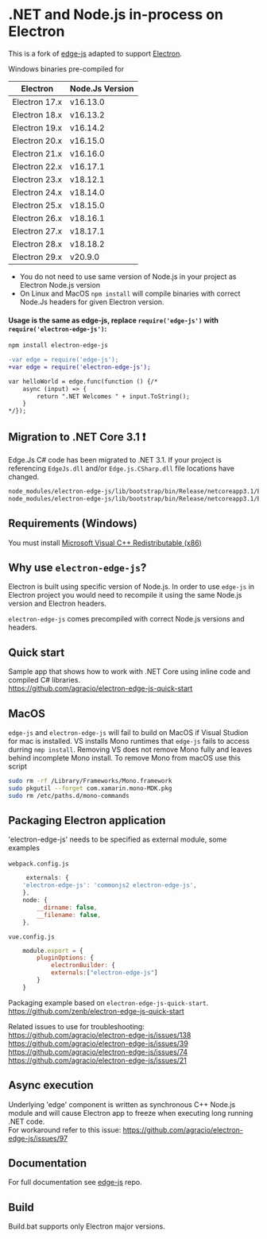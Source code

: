 # .NET and Node.js in-process on Electron

This is a fork of [edge-js](https://github.com/agracio/edge-js) adapted to support [Electron](https://github.com/electron/electron/).

Windows binaries pre-compiled for 

| Electron      | Node.Js Version  |
| ------------- | ---------------- |
| Electron 17.x | v16.13.0         |
| Electron 18.x | v16.13.2         |
| Electron 19.x | v16.14.2         |
| Electron 20.x | v16.15.0         |
| Electron 21.x | v16.16.0         |
| Electron 22.x | v16.17.1         |
| Electron 23.x | v18.12.1         |
| Electron 24.x | v18.14.0         |
| Electron 25.x | v18.15.0         |
| Electron 26.x | v18.16.1         |
| Electron 27.x | v18.17.1         |
| Electron 28.x | v18.18.2         |
| Electron 29.x | v20.9.0          |

- You do not need to use same version of Node.js in your project as Electron Node.js version
- On Linux and MacOS `npm install` will compile binaries with correct Node.Js headers for given Electron version.

#### Usage is the same as edge-js, replace `require('edge-js')` with `require('electron-edge-js')`:

```bash
npm install electron-edge-js
```

```diff
-var edge = require('edge-js');
+var edge = require('electron-edge-js');

var helloWorld = edge.func(function () {/*
    async (input) => {
        return ".NET Welcomes " + input.ToString();
    }
*/});
```
## Migration to .NET Core 3.1 :exclamation: 

Edge.Js C# code has been migrated to .NET 3.1. If your project is referencing `EdgeJs.dll` and/or `Edge.js.CSharp.dll` file locations have changed.

```bash
node_modules/electron-edge-js/lib/bootstrap/bin/Release/netcoreapp3.1/EdgeJs.dll
node_modules/electron-edge-js/lib/bootstrap/bin/Release/netcoreapp3.1/Edge.js.CSharp.dll
```

## Requirements (Windows)

You must install [Microsoft Visual C++ Redistributable (x86)](https://www.microsoft.com/en-us/download/details.aspx?id=52685)

## Why use `electron-edge-js`?

Electron is built using specific version of Node.js. In order to use `edge-js` in Electron project you would need to recompile it using the same Node.js version and Electron headers.

`electron-edge-js` comes precompiled with correct Node.js versions and headers.

## Quick start

Sample app that shows how to work with .NET Core using inline code and compiled C# libraries.  
https://github.com/agracio/electron-edge-js-quick-start

## MacOS

`edge-js` and `electron-edge-js` will fail to build on MacOS if Visual Studion for mac is installed.
VS installs Mono runtimes that `edge-js` fails to access durring `nmp install`. 
Removing VS does not remove Mono fully and leaves behind incomplete Mono install.
To remove Mono from macOS use this script

```bash
sudo rm -rf /Library/Frameworks/Mono.framework
sudo pkgutil --forget com.xamarin.mono-MDK.pkg
sudo rm /etc/paths.d/mono-commands
```

## Packaging Electron application

'electron-edge-js' needs to be specified as external module, some examples<br/>  
``webpack.config.js ``
```js
     externals: {
    'electron-edge-js': 'commonjs2 electron-edge-js',
    },
    node: {
        __dirname: false,
        __filename: false,
    },
```  
``vue.config.js``
```js
    module.export = {
        pluginOptions: {
            electronBuilder: {
            externals:["electron-edge-js"]
        }
    }
```  
Packaging example based on `electron-edge-js-quick-start`.  
https://github.com/zenb/electron-edge-js-quick-start  
  
Related issues to use for troubleshooting:  
https://github.com/agracio/electron-edge-js/issues/138  
https://github.com/agracio/electron-edge-js/issues/39  
https://github.com/agracio/electron-edge-js/issues/74  
https://github.com/agracio/electron-edge-js/issues/21



## Async execution

Underlying 'edge' component is written as synchronous C++ Node.js module and will cause Electron app to freeze when executing long running .NET code.  
For workaround refer to this issue: https://github.com/agracio/electron-edge-js/issues/97

## Documentation

For full documentation see [edge-js](https://github.com/agracio/edge-js) repo.

## Build

Build.bat supports only Electron major versions.
